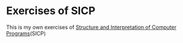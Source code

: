 Exercises of SICP
====
This is my own exercises of [Structure and Interpretation of Computer Programs](http://mitpress.mit.edu/sicp/)(SICP)
